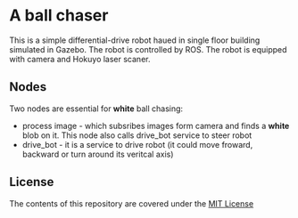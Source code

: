 # A ball chaser

This is a simple differential-drive robot haued in single floor building simulated in Gazebo.
The robot is controlled by ROS. The robot is equipped with camera and Hokuyo laser scaner. 

## Nodes
Two nodes are essential for **white** ball chasing:
* process image - which subsribes images form camera and finds a **white** blob on it. This node also calls drive_bot service to steer robot
* drive_bot - it is a service to drive robot (it could move froward, backward or turn around its veritcal axis)

## License
The contents of this repository are covered under the [MIT License](./LICENSE.txt)

